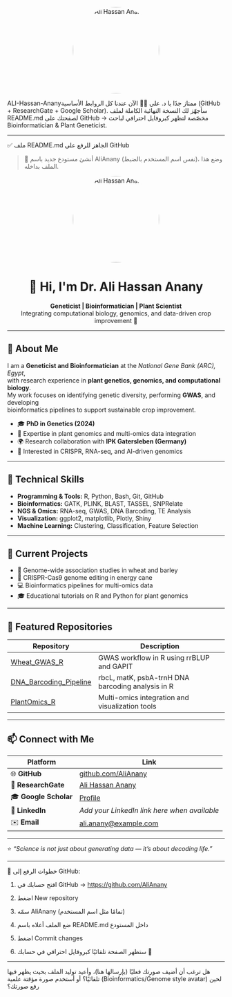 <p align="center">
  <img src="assets/ali.jpg" alt="Ali Hassan Anany" width="200" style="border-radius:50%;"/>
</p> ALI-Hassan-Ananyممتاز جدًا يا د. علي 👨‍🔬
الآن عندنا كل الروابط الأساسية (GitHub + ResearchGate + Google Scholar).
سأجهّز لك النسخة النهائية الكاملة لملف README.md لصفحتك على GitHub
→ مخصّصة لتظهر كبروفايل احترافي لباحث Bioinformatician & Plant Geneticist.


---

✅ ملف README.md الجاهز للرفع على GitHub

> 📌 أنشئ مستودع جديد باسم AliAnany (نفس اسم المستخدم بالضبط)، وضع هذا الملف بداخله.



<p align="center">
  <!-- يمكنك تعديل مسار الصورة لاحقًا بعد رفعها إلى الريبو -->
  <img src="assets/ali.jpg" alt="Ali Hassan Anany" width="200" style="border-radius:50%;"/>
</p>

<h1 align="center">👋 Hi, I'm Dr. Ali Hassan Anany</h1>

<p align="center">
  <strong>Geneticist | Bioinformatician | Plant Scientist</strong><br>
  Integrating computational biology, genomics, and data-driven crop improvement 🌾
</p>

---

## 🔬 About Me  

I am a **Geneticist and Bioinformatician** at the *National Gene Bank (ARC), Egypt*,  
with research experience in **plant genetics, genomics, and computational biology**.  
My work focuses on identifying genetic diversity, performing **GWAS**, and developing  
bioinformatics pipelines to support sustainable crop improvement.

- 🎓 **PhD in Genetics (2024)**  
- 🧬 Expertise in plant genomics and multi-omics data integration  
- 🌍 Research collaboration with **IPK Gatersleben (Germany)**  
- 🚀 Interested in CRISPR, RNA-seq, and AI-driven genomics  

---

## 🧠 Technical Skills  

- **Programming & Tools:** R, Python, Bash, Git, GitHub  
- **Bioinformatics:** GATK, PLINK, BLAST, TASSEL, SNPRelate  
- **NGS & Omics:** RNA-seq, GWAS, DNA Barcoding, TE Analysis  
- **Visualization:** ggplot2, matplotlib, Plotly, Shiny  
- **Machine Learning:** Clustering, Classification, Feature Selection  

---

## 🚀 Current Projects  

- 🌾 Genome-wide association studies in wheat and barley  
- 🧫 CRISPR-Cas9 genome editing in energy cane  
- 💻 Bioinformatics pipelines for multi-omics data  
- 🎓 Educational tutorials on R and Python for plant genomics  

---

## 📂 Featured Repositories  

| Repository | Description |
|-------------|-------------|
| [Wheat_GWAS_R](https://github.com/AliAnany/Wheat_GWAS_R) | GWAS workflow in R using rrBLUP and GAPIT |
| [DNA_Barcoding_Pipeline](https://github.com/AliAnany/DNA_Barcoding_Pipeline) | rbcL, matK, psbA-trnH DNA barcoding analysis in R |
| [PlantOmics_R](https://github.com/AliAnany/PlantOmics_R) | Multi-omics integration and visualization tools |

---

## 📫 Connect with Me  

| Platform | Link |
|-----------|------|
| 🌐 **GitHub** | [github.com/AliAnany](https://github.com/AliAnany) |
| 🧬 **ResearchGate** | [Ali Hassan Anany](https://www.researchgate.net/profile/Ali-Anany?ev=hdr_xprf) |
| 🎓 **Google Scholar** | [Profile](https://scholar.google.com/citations?user=Re545U8AAAAJ&hl=en) |
| 💼 **LinkedIn** | *Add your LinkedIn link here when available* |
| ✉️ **Email** | ali.anany@example.com |

---

⭐ *“Science is not just about generating data — it’s about decoding life.”*


---

📘 خطوات الرفع إلى GitHub:

1. افتح حسابك في GitHub → https://github.com/AliAnany


2. اضغط New repository


3. سمّه AliAnany (تمامًا مثل اسم المستخدم)


4. ضع الملف أعلاه باسم README.md داخل المستودع


5. اضغط Commit changes


6. ستظهر الصفحة تلقائيًا كبروفايل احترافي في حسابك 🎉




---

هل ترغب أن أضيف صورتك فعليًا (بإرسالها هنا)، وأعيد توليد الملف بحيث يظهر فيها تلقائيًا؟
أو أستخدم صورة مؤقتة علمية (Bioinformatics/Genome style avatar) لحين رفع صورتك؟

